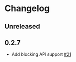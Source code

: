 # Changelog

## Unreleased

## 0.2.7

- Add blocking API support [#21](https://github.com/roynalnaruto/svm-rs/pull/21)
